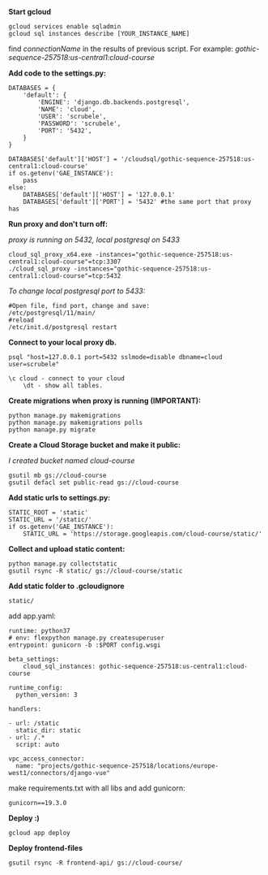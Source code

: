 
<b>Start gcloud</b>
```
gcloud services enable sqladmin
gcloud sql instances describe [YOUR_INSTANCE_NAME]
```
find <i>connectionName</i> in the results of previous script. For example: <i>gothic-sequence-257518:us-central1:cloud-course</i>

<b>Add code to the settings.py:</b>
```
DATABASES = {
    'default': {
        'ENGINE': 'django.db.backends.postgresql',
        'NAME': 'cloud',
        'USER': 'scrubele',
        'PASSWORD': 'scrubele',
        'PORT': '5432',
    }
}

DATABASES['default']['HOST'] = '/cloudsql/gothic-sequence-257518:us-central1:cloud-course'
if os.getenv('GAE_INSTANCE'):
    pass
else:
    DATABASES['default']['HOST'] = '127.0.0.1'
    DATABASES['default']['PORT'] = '5432' #the same port that proxy has
```
<b>Run proxy and don't turn off:</b></p> 
<i> proxy is running on 5432, local postgresql on 5433</i>

```
cloud_sql_proxy_x64.exe -instances="gothic-sequence-257518:us-central1:cloud-course"=tcp:3307
./cloud_sql_proxy -instances="gothic-sequence-257518:us-central1:cloud-course"=tcp:5432
```

<i>To change local postgresql port to 5433:</i>
```
#Open file, find port, change and save:
/etc/postgresql/11/main/
#reload
/etc/init.d/postgresql restart
```

<b>Connect to your local proxy db.</b>
```
psql "host=127.0.0.1 port=5432 sslmode=disable dbname=cloud user=scrubele"
```
```
\c cloud - connect to your cloud
    \dt - show all tables.
```
<b>Create migrations when proxy is running (IMPORTANT):</b>
```
python manage.py makemigrations
python manage.py makemigrations polls
python manage.py migrate
```
<b>Create a Cloud Storage bucket and make it public:</b><p>
<i>I created bucket named cloud-course</i>
```
gsutil mb gs://cloud-course
gsutil defacl set public-read gs://cloud-course
```
<b>Add static urls to settings.py:</b>
```
STATIC_ROOT = 'static'
STATIC_URL = '/static/'
if os.getenv('GAE_INSTANCE'):
    STATIC_URL = 'https://storage.googleapis.com/cloud-course/static/'
```
<b>Collect and upload static content:</b>
```
python manage.py collectstatic
gsutil rsync -R static/ gs://cloud-course/static
```
<b>Add static folder to .gcloudignore</b>
```
static/
```
    
add app.yaml:
```
runtime: python37
# env: flexpython manage.py createsuperuser
entrypoint: gunicorn -b :$PORT config.wsgi

beta_settings:
    cloud_sql_instances: gothic-sequence-257518:us-central1:cloud-course

runtime_config:
  python_version: 3

handlers:

- url: /static
  static_dir: static
- url: /.*
  script: auto

vpc_access_connector:
  name: "projects/gothic-sequence-257518/locations/europe-west1/connectors/django-vue"
```
make requirements.txt with all libs and add gunicorn:
```
gunicorn==19.3.0
```
<b>Deploy :) </b>
```
gcloud app deploy
```

<b> Deploy frontend-files </b>
```
gsutil rsync -R frontend-api/ gs://cloud-course/
```


